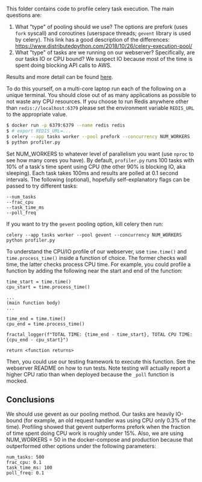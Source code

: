 This folder contains code to profile celery task execution. The main questions are:

1. What "type" of pooling should we use? The options are prefork (uses `fork` syscall)
   and coroutines (userspace threads; `gevent` library is used by celery). This link
   has a good description of the differences: https://www.distributedpython.com/2018/10/26/celery-execution-pool/
2. What "type" of tasks are we running on our webserver? Specifically, are our tasks IO
   or CPU bound? We suspect IO because most of the time is spent doing blocking API calls to AWS.

Results and more detail can be found [here](https://docs.google.com/spreadsheets/d/1ykcQvhhCdNhCl0IvZ7LQGtpNFIPMi8BS1Lls3xmZrtk/edit?usp=sharing).

To do this yourself, on a multi-core laptop run each of the following on a unique terminal. You should close out of as many applications as possible to not waste any CPU resources. If you choose to run Redis anywhere other than `redis://localhost:6379` please set the environment variable `REDIS_URL` to the appropriate value.

```bash
$ docker run -p 6379:6379 --name redis redis
$ # export REDIS_URL=...
$ celery --app tasks worker --pool prefork --concurrency NUM_WORKERS
$ python profiler.py
```

Set NUM_WORKERS to whatever level of parallelism you want (use `nproc` to see how many cores you have).
By default, `profiler.py` runs 100 tasks with 10% of a task's time spent using CPU
(the other 90% is blocking IO, aka sleeping). Each task takes 100ms and results are polled at
0.1 second intervals. The following (optional), hopefully self-explanatory flags can be passed to try different tasks:

```
--num_tasks
--frac_cpu
--task_time_ms
--poll_freq
```

If you want to try the `gevent` pooling option, kill celery then run:

```
celery --app tasks worker --pool gevent --concurrency NUM_WORKERS
python profiler.py
```

To understand the CPU/IO profile of our webserver, use `time.time()` and `time.process_time()` inside a function of choice. The former checks wall time, the latter checks process CPU time. For example, you could profile a function by adding the following near the start and end of the function:

```
time_start = time.time()
cpu_start = time.process_time()

...
(main function body)
...

time_end = time.time()
cpu_end = time.process_time()

fractal_logger(f"TOTAL TIME: {time_end - time_start}, TOTAL CPU TIME: {cpu_end - cpu_start}")

return <function returns>
```

Then, you could use our testing framework to execute this function. See the webserver README on how to run tests. Note testing will actually report a higher CPU ratio than when deployed because the `_poll` function is mocked.

## Conclusions

We should use gevent as our pooling method. Our tasks are heavily IO-bound (for example, an old request handler was using CPU only 0.3% of the time). Profiling showed that gevent outperforms prefork when the fraction of time spent doing CPU work is roughly under 15%. Also, we are using NUM_WORKERS = 50 in the docker-compose and production because that outperformed other options under the following parameters:

```
num_tasks: 500
frac_cpu: 0.1
task_time_ms: 100
poll_freq: 0.1
```
